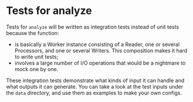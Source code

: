 # Tests for analyze

Tests for `analyze` will be written as integration tests instead of unit tests because the function:

- is basically a Worker instance consisting of a Reader, one or several Processors, and one or several Writers. This
  composition makes it hard to write unit tests;
- involves a large number of I/O operations that would be a nightmare to mock one by one.

These integration tests demonstrate what kinds of input it can handle and what outputs it can generate. You can take a
look at the test inputs under the `data` directory, and use them as examples to make your own configs.